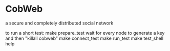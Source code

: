 CobWeb
======
a secure and completely distributed social network

to run a short test:
make prepare_test
wait for every node to generate a key and then "killall cobweb"
make connect_test
make run_test
make test_shell
help


